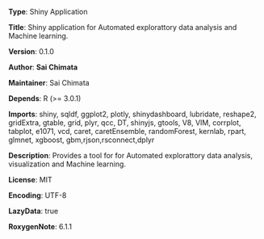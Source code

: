 __Type__: Shiny Application

__Title__: Shiny application for Automated explorattory data analysis and Machine learning.

__Version__: 0.1.0

__Author__: __Sai Chimata__

__Maintainer__: Sai Chimata

__Depends__:
    R (>= 3.0.1)
    
__Imports__:
shiny, sqldf, ggplot2, plotly, shinydashboard, lubridate, reshape2, gridExtra, 
 gtable, grid, plyr, qcc, DT, shinyjs, gtools, V8, VIM, corrplot, tabplot, 
 e1071, vcd, caret, caretEnsemble, randomForest, kernlab, 
 rpart, glmnet, xgboost, gbm,rjson,rsconnect,dplyr

    
__Description__: Provides a tool for for Automated explorattory data analysis, visualization and Machine learning.

__License__: MIT

__Encoding__: UTF-8

__LazyData__: true

__RoxygenNote__: 6.1.1
